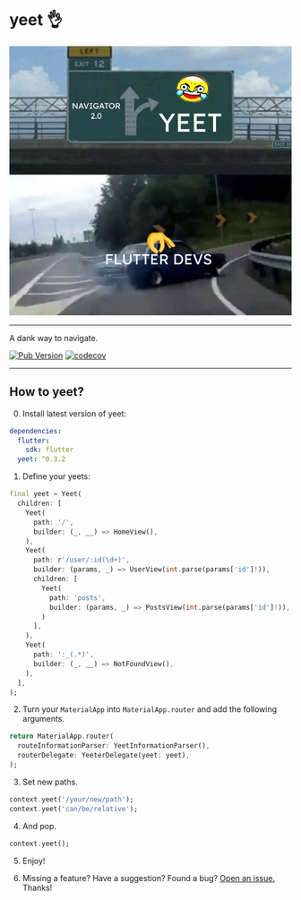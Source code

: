 # yeet 👌


<p align="center">
<img src="https://raw.githubusercontent.com/HosseinYousefi/yeet/master/yeet.png" alt="yeet" />
</p>

---

A dank way to navigate.

[![Pub Version](https://img.shields.io/pub/v/yeet)](https://pub.dev/packages/yeet)
[![codecov](https://codecov.io/gh/HosseinYousefi/yeet/branch/master/graph/badge.svg?token=FNZIGVDYVW)](https://codecov.io/gh/HosseinYousefi/yeet)

---

## How to yeet?

0. Install latest version of yeet:

```yaml
dependencies:
  flutter:
    sdk: flutter
  yeet: ^0.3.2
```

1. Define your yeets:

```dart
final yeet = Yeet(
  children: [
    Yeet(
      path: '/',
      builder: (_, __) => HomeView(),
    ),
    Yeet(
      path: r'/user/:id(\d+)',
      builder: (params, _) => UserView(int.parse(params['id']!)),
      children: [
        Yeet(
          path: 'posts',
          builder: (params, _) => PostsView(int.parse(params['id']!)),
        )
      ],
    ),
    Yeet(
      path: ':_(.*)',
      builder: (_, __) => NotFoundView(),
    ),
  ],
);
```

2. Turn your `MaterialApp` into `MaterialApp.router` and add the following arguments.

```dart
return MaterialApp.router(
  routeInformationParser: YeetInformationParser(),
  routerDelegate: YeeterDelegate(yeet: yeet),
);
```

3. Set new paths.

```dart
context.yeet('/your/new/path');
context.yeet('can/be/relative');
```

4. And pop.

```dart
context.yeet();
```

5. Enjoy!

6. Missing a feature? Have a suggestion? Found a bug? [Open an issue.](https://github.com/HosseinYousefi/yeet/issues) Thanks!